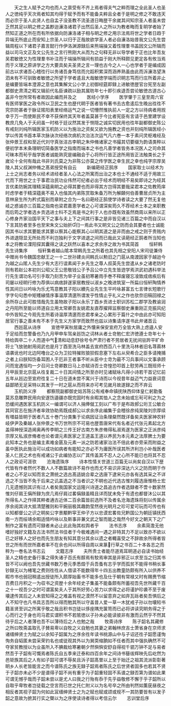 <!-- { "loadSidebar": true } -->
　　天之生人赋予之均也而人之禀受有不齐上焉者得夫气之粹而理之全此圣人也圣人之徳纯乎天次焉者知其均得于赋予而有不能备夫粹且全者于是明之修之不敢违天而必宗于圣人此贤人也自孟子没圣教不流圣道日晦歴干余嵗其间知宗圣人者虽未尝乏然其足以眀之修之盖尠迨濓洛诸君子出然后圣人之所以为教者晦而复眀学者始了然知正道之所在而有所依据向防濓洛诸子相与眀之修之用示法焉将世之学者日趋于异端无所底止而安知上宗圣人以归于正哉故欲学圣人者必自濓洛始昔我文公先生尝辑周程以下诸君子嘉言懿行作伊洛渊源録后来熊端操又着性理羣书盖因文公所辑而益以司马文正及文公先生之言行熊刚大从而为之句释无非以导学者于正也比年吾友吴君敏徳又为性理羣书补注而于端操所辑间有损益于刚大所释颇见更定各有攸当焉而于义理之原讲学之方大要具矣夫圣贤之言一理也古今之人一心也学者于是编成因前古以求诸吾心稽徃行以务诸吾身笃信而允蹈积累深而涵养熟虽由此而泝濓洛望洙泗未有不可驯致者敏徳之所望于学者逺且大哉敏徳学端而识眀志笃而行庄所着非止是编要皆端本澄源之意也其集解文公小学上初御经筵即録上进敏徳歴官台宪至左副都御史肃清之暇又辑前代名臣谏疏以励其属昉年七十即引疾退吾尝论敏徳古道古心盖非今世所常有者故因此编而并及之
　　医经小学序
　　医学肇于三皇至周六官有医师掌医之政令所以卫民之生也歴代眀于医者皆有著书去古愈逺后生晚出徃徃不究宗防甚者于脉证隂阳表里经络运气之说一切懵然惟执前人一定之方以待病者用觊幸于万一而使斯民不幸不获保终其天年者盖莫甚于今比者宪臣有言请于邑里建学设教庶几免人于夭阏虽一时格于廷议然其发于恻隠之诚实切民用也徃年副都御史陈公有戒刻刘纯所辑医家玉机防义以为施治之资矣又欲为施教之资也并刻纯所辑医经小学以传其书首本草次脉诀次经络次病机次治法次运气凡六巻一本于素问灵枢难经及张仲景王叔和至近代刘守真张洁古李眀之朱仲脩诸家之书撮其切要缀为韵语类稡以便初学本末条理眀切简备医学之指南而端本之书也凡善学者皆务本况医人之司命其可昧本而茍乎哉学医者诚能熟究是编融会于心将所行皆正途所用皆正法触类长之于嵗论十全何有哉此书非刘氏莫之为非陈公亦莫之传学医之幸生民之幸也纯字宗厚吴陵人其父叔渊仲脩之髙弟授受有自云
　　新编葩经正鹄序
　　国家取士以经术为上士之尚志者务以经术进经者圣人心法之所寓而出治之本也士不通经不适于用故三代而下用世之士于事君治民功业伟然可纪者必出于经术而明经不易矣即诗之为经其言优柔防婉其理精深蕴奥眀之必得其要也而非得其方岂得其要哉梁君本之佐教筠庠时虑学者于精深蕴奥不易入也偕其内弟陈赏取朱备万所为解頥何伯善曹居贞所为主意林泉生所为矜式篇别而章附之合为一名曰葩经正鹄使学诗者读之大要了然无复他岐之惑诚亦三百篇之指南也梁君嘉恵学者之心可谓深矣筠久不荐经术士本之来职教而后筠之学者选乡贡选进士科不乏焉是书之利于人也亦既有效虽然商周以来所以正心修身齐家治国平天下之事与夫上下之间其行事之是非皆见诸三百篇之中而自汉以下言其防者至多也至宋朱文公始折归一焉此书又眀文公之防而会其要者也士诚能因其书以求其要能求其要以察其心能察其心以眀其道之是非而由之戒之则于贵贱内外进退隠显无所处而不利岂独利于文字进退之间而已哉此又读葩经正鹄者所当知也本之将教论溧阳探其囊得之读之跃然以喜本之求余序之故为书其简首
　　恒轩韩先生诗集序
　　恒轩集者越山隂本常韩先生之所着也其先相之安阳人宋司徒兼侍中赠尚书令魏国忠献王之一十二世孙建炎间韩氏以勲旧之门扈从南渡因家于越迨今为越之山隂人先生少有大志行谊素闻于乡先生之尊人叔英先生尝遣从乡之诸老防时则有若赵公本初刘公昭父王公思敬钱公子予吕公中立先生皆逰学焉洪武初遇科举法行先生谓功名可引手取乃刻苦为举子业虽初寒暑雨手巻不释废寝忘飡致成痞疾后有司屡以经眀行修为荐俱以病痞辞遂家居教授以淑乡之晚进筑室一所扁曰恒轩陶情养性其间日以吟咏为乐尤笃意教其子阳以纉先业先生生平吟咏甚富五七言律长短歌行字字句句悉中矩矱縁情序事温厚清邃所谓发乎性情止乎礼义之作也欤奈旧稿回禄之余所存止此可胜惜哉先生虽物故子阳以永乐丁酉乡贡进士职训苏松二郡学及教谕润之丹阳所至能以师道自立用太常卿吾友姚君友直荐擢拜监察御史亷重刚正克振风纪中外皆知之今观先生所着诗温厚清邃而忠君孝亲之心累形于篇什之中由此亦可知阳居官行事之善未有不本于先生义方家学而致然也兹以诗集请序遂书此弁诸首云
　　西廵扈从诗序
　　宣徳甲寅秋居庸之外懐来保安宣府万全皆大熟上虑邉人安于足给而忽警备也乃九月甲申车驾亲廵饬之词林从者士竒勉仁宏济徳遵士竒年七十特给舆卒二十人而道中气清和动息舒徐号令严肃行者不劳居者无扰间驻跸平旷命将士飞放驰射用阅武也是月丁酉至洗马林盖去宣府西百八十里洗马林者旧名荨蔴林语袭讹也时北边阿噜台之众为卫拉特摧败狼狈假息塞下左右从臾希合之臣多请掩捕之者上曰朕知饬备耳困人于厄非王者事不听从臣中士竒为最不习兵事间以文事承顾问而宠遇恒均一夕召问士竒卿数日马上亦赋诗否士竒惶恐叩首上慰劳再三既班师十月甲辰至北京扈从徃复裁二十日其间情之所至亦时见诸赋咏凡得小诗若干首记忆前五年从廵边至宣府徃复二十日在道未尝不寓兴于诗而以今视昔年益迈气力益衰词意益鄙陋无足采特以其发于一时之扈从而将来亦可考见嵗月故遂録之而不弃云
　　玉机防义序
　　都察院副都御史姑苏陈公有戒奉命镇抚陕西仰体皇仁躬勤蚤莫苏息雕弊民用向安遂饬邉疆亦既完固时有余暇其恤人之念未始或忘茍可利之为之恐缓间遇医家玉机防义一编谓可以济人捐俸僦工刻以广布于是布政郝公珩王公敏合其同官志在施济者率效协助焉既成郝公以求余序此编集于会稽徐彦纯吴陵刘宗厚续有増益皆眀于医者凡五十巻门分类集于论病因证治条理粲然既详备矣夫医家神农轩岐伊尹及秦越人张仲景之书万世所宗不可易也歴晋唐宋代有名者近代张元素起北方盖得神授深造阃奥再传李眀之三传王好古南方朱彦脩得私淑焉遂为医家之正派彦纯宗厚又私淑彦脩者也论者谓元素医家之王道盖王道以养民为本元素之法厚脾土为要此知本之务也是编主素难金匮及元素一派之防若诸家治法不倍此者亦旁采而附益之虽中医执此施治可以成功如病者有能知之亦必不为庸医所误其所济利岂小补哉医者圣人仁民之术也有戒诸公于此编协志以广其传盖其不忍人之心所不能已也将其不忍人之政讵可涯欤
　　沧海遗珠序
　　诗本性情关世道三百篇无以尚矣自汉以下歴代皆有作者然代不数人人不数篇故诗不易作也而尤不易识非深达六义之防而眀于作者之心不足以知而言之萧统之选古髙适姚合辈之选唐下逮宋元亦各有选其采之不详选之不当皆不免于后来之讥盖选之不当者识之不眀也近代选古惟刘履选唐惟杨士宏几无遗憾则其识有过人者矣我国家文运隆兴诗道之昌追古作者选録者不啻十数家然惟刘仔肩王偁所録为庶几焉仔肩过畧偁録虽精且详而犹未免于有遗也都督沐公以其所得名人之作择其粹者通古近体二百余篇皆前选所不及者名沧海遗珠将刻以传属余序余阅其诗大抵清楚雅则和平婉丽极其趣韵莹然夜光眀月之珍可爱可玩而可传也有以知都督公之识之眀矣公字景颙黔寜王仲子方以忠谟宏畧佐兄黔国公为朝廷镇抚西南一方而绥靖余暇适情吟咏以及斯事非兼文武之智而能之哉然今好文之朝天下之广制作之富有遗而可録者未必止此此殆其权舆者乎
　　法书志序
　　余素简澹无他嗜好独好文籍及古法书然法书佳者于今极难遇间一遇之非特其力不足以致亦不欲以已之好移人之好也而先生朋友有知其意分其余以遗之者輙喜受之不辞故余所得者皆世之所有而世所嘉者率不在余也间以所得自周以来篆行草之书百二十本各志之而稡为一巻名法书志云
　　文籍志序
　　夫所贵士者能尽道焉耳眀道必自读书始经圣人之精也史备行事之得失诸子百氏有醇焉有駮焉审其是非邪正以求至当之归其书皆不可以阙也吾先世藏书数万巻元季悉燬于兵吾蚤有志乎学而孤贫不能得书稍长事钞録无以为楮笔之费则徃徃从人借读不能数得年十四五出教童防颇有所入以供养不暇市书也弱冠稍逺出授徒所入颇厚始畜书不能多也及仕于朝有常禄又时有赐赉节缩百费日月积之一为収书之资歴十余年经史子集虽不能备颇有所蓄视吾先世所藏千百之十一视吾少之时可谓富矣夫人于其所好劳心苦力以求得之必将谨护珍袭不至于废壊逮传其后之人未尝知得之之难盖有视之漠然不以留意弃之如弃瓦砾者矣吾惧后之人不知守也凡书具志吾所以得而勉其所以守盖昔人爱一草一木犹戒子孙以勿壊矧书籍圣贤至训之所寓乎敬之哉且积书岂徒以侈座隅充箧笥而已必将讲读究眀务得之于心而行之于身也司马君实谓积书不若隂徳以子孙未必能读彼非有激而云然乎不然其待乎后之人者薄也吾不以薄待后之人也勉之哉
　　牧斋诗序
　　陈子韶名其藏修之所曰牧斋盖取孔子賛易卑以自牧之义自勉也其妻之弟翰林庶吉士萧省身在京师求诸缙绅贤士为赋之以余知子韶属为之序余徃年读书桃源山中与子诏还徃子韶愿谨恂恂务自韬匿未尝采荣钓名也或徒观其外以为巽耎缩朒如不任者而其中强执确然不可夺家贫教授以为业虽所入不腆裁给寒暑朝夕然懙懙安舒自得视千驷万钟不足与易者然吾于子韶有可慨焉者陈氏自五季来迁泰和四百余年之间诗书簮绂辉映先后屹然为邑钜族其后之人有如子韶可谓不辱矣且泝子韶髙曽以上至于始迁之祖其流派彰彰著眀乡人长老皆能言之而今谱陈氏之族无録子韶焉者陈氏之后世贤者固多也若其不贤于子韶亦未必不少是谱得子韶不尚有重乎为子韶重轻固不系谱之録否第为谱如此果可谓无憾乎哉而子韶未尝以是尤人曰我之行殆有忝于先乎益敬修不懈于乎子韶所以自取乎卑牧者岂徒载之空言而已世之托仁附义以为名号卒之所由判然如薫莸昼夜之相反者其视子韶为何如此冝缙绅贤士之为之赋也赋或颂或规不一其防要皆有以发子韶之意故为摭其行实之槩以为之序使读诗者得以考信云尔
　　志训堂后序
